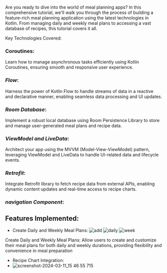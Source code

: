 

Are you ready to dive into the world of meal planning apps? In this comprehensive tutorial, we'll walk you through the process of building a feature-rich meal planning application using the latest technologies in Kotlin. From managing daily and weekly meal plans to accessing a vast database of recipes, this tutorial covers it all.

Key Technologies Covered:

### **Coroutines**:

Learn how to manage asynchronous tasks efficiently using Kotlin Coroutines, ensuring smooth and responsive user experience.

### ***Flow***: 

Harness the power of Kotlin Flow to handle streams of data in a reactive and declarative manner, enabling seamless data processing and UI updates.

### ***Room Database***:

Implement a robust local database using Room Persistence Library to store and manage user-generated meal plans and recipe data.

### ***ViewModel and LiveData***:
Architect your app using the MVVM (Model-View-ViewModel) pattern, leveraging ViewModel and LiveData to handle UI-related data and lifecycle events.

### ***Retrofit***: 

Integrate Retrofit library to fetch recipe data from external APIs, enabling dynamic content updates and real-time access to recipe charts.

### ***navigation Component***:

## Features Implemented:

* Create Daily and Weekly Meal Plans:
![add](https://github.com/hamed2396/MealPlanApp/assets/86206868/0e71e883-76c1-4302-a817-454bf56d86ed)  ![daily](https://github.com/hamed2396/MealPlanApp/assets/86206868/a1fa8633-fad0-447d-bbce-83632ef4a9d8)  ![week](https://github.com/hamed2396/MealPlanApp/assets/86206868/55d8d693-690f-4dd5-a704-18f8bb4225ed)

Create Daily and Weekly Meal Plans: Allow users to create and customize their meal plans for both daily and weekly durations, providing flexibility and convenience in meal preparation



* Recipe Chart Integration:
*  ![screenshot-2024-03-11_15 46 55 715](https://github.com/hamed2396/MealPlanApp/assets/86206868/75920915-154a-4789-8652-047de625225a)
